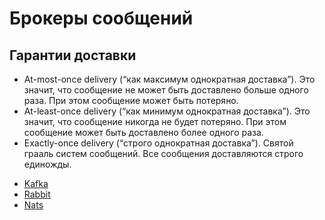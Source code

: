 # Брокеры сообщений

## Гарантии доставки

- At-most-once delivery (“как максимум однократная доставка”). Это значит, что сообщение не может быть доставлено больше одного раза. При этом сообщение может быть потеряно.
- At-least-once delivery (“как минимум однократная доставка”). Это значит, что сообщение никогда не будет потеряно. При этом сообщение может быть доставлено более одного раза.
- Exactly-once delivery (“строго однократная доставка”). Святой грааль систем сообщений. Все сообщения доставляются строго единожды.

* [Kafka](kafka.md)
* [Rabbit](rabbit.md)
* [Nats](nats.md)